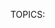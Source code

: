 TOPICS: <style>
        <style> type attribute
        <style> scoped attribute
        <style> title attribute
        <style> media attribute

# HTML 样式信息元素: `<style>`

**HTML `<style>` 元素** 包含文档的样式信息或者文档的部分内容。默认情况下，该标签的样式信息通常是CSS的格式。

`<style>`元素可以包含在文档的[`<head>`](/zh-hans/webfrontend/<head>)或[`<body>`](/zh-hans/webfrontend/<body>)中，
并且样式仍然适用，但是建议您将样式包括在[`<head>`](/zh-hans/webfrontend/<head>)中，以用于组织目的–最好将您的内容与演示文稿尽可能分开。更好的是，将样式放在外部样式表中，并使用[`<link>`](/zh-hans/webfrontend/<link>)元素来应用它们。

如果您在文档中包含多个`<style>`和[`<link>`](/zh-hans/webfrontend/<link>)元素，则它们将按照它们在文档中包含的顺序应用于DOM-确保以正确的顺序包含它们，
以免出现意外情况 级联问题。

与[`<link>`](/zh-hans/webfrontend/<link>)元素相同，`<style>`元素可以包含包含媒体查询的媒体属性，从而允许您根据媒体功能（例如视口宽度）有选择地将内部样式表应用于文档。

## 技术摘要

|  |  |
| :-- | :-- |
| **内容分类** | *元数据内容*，以及是否存在`scoped`属性：*流式内容*。 |
| **允许的内容** | 与`type`属性匹配的文本内容，即`text/css`. |
| **标签遗漏** | 这两个标签都不可省略. |
| **允许的父元素** | 任何接受*元数据内容*的元素. |
| **允许的 ARIA 角色** | 没有 |
| **DOM 接口** | **`HTMLStyleElement`** |

## 属性

此元素包括[全局属性](/zh-hans/webfrontend/HTML_Global_Attributes).

| 属性 | 描述 |
| :-- | :-- |
| `type` | 该属性以[[MIME]]类型（不应该指定字符集）定义样式语言。如果该属性未指定，则默认为 `text/css`。|
| `scoped` | 如果该属性存在，则样式应用于其父元素；如果不存在，则应用于整个文档。|
| `title` | 此属性指定替代样式表集。|
| `media` | 此属性定义应将样式应用于哪种媒体。它的值是一个媒体查询，如果缺少该属性，则默认为`all`. |

## 一个简单的样式表

在下面的示例中，我们将非常简单的样式表应用于文档：

```html
<!doctype html>
<html>
<head>
<style>
p {
  color: red;
}
</style>
</head>
<body>
  <p>This is my paragraph.</p>
</body>
</html>
```

## 多种风格元素

在此示例中，我们包括了两个`<style>`元素—请注意，如果后一个`<style>`元素中的冲突声明具有相同的特异性，则它们之间的冲突声明将如何覆盖前一个声明中的声明。

```html
<!doctype html>
<html>
<head>
  <style>
  p {
    color: white;
    background-color: blue;
    padding: 5px;
    border: 1px solid black;
  }
  </style>
  <style>
  p {
    color: blue;
    background-color: yellow;
  }
  </style>
</head>
<body>
  <p>This is my paragraph.</p>
</body>
</html>
```

## 包括媒体查询

在此示例中，我们基于前一个示例，在第二个`<style>`元素上包括`media`属性，因此仅在视口宽度小于500px时才应用此属性。

```html
<!doctype html>
<html>
<head>
  <style>
    p {
      color: white;
      background-color: blue;
      padding: 5px;
      border: 1px solid black;
    }
  </style>
  <style media="all and (max-width: 500px)">
    p {
      color: blue;
      background-color: yellow;
    }
  </style>
</head>
<body>
  <p>This is my paragraph.</p>
</body>
</html>
```

## 浏览器兼容性

| - | 谷歌 | 火狐 | Safari |
| :--- | :--- | :--- | :--- |
| `<style>` | 支持 | 支持 | 支持 |
